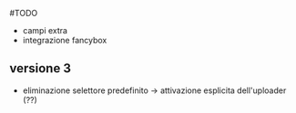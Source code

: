 #TODO

* campi extra
* integrazione fancybox


## versione 3
* eliminazione selettore predefinito → attivazione esplicita dell'uploader (??)
